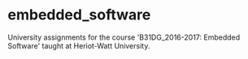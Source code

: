 # embedded_software
University assignments for the course 'B31DG_2016-2017: Embedded Software' taught at Heriot-Watt University. 

